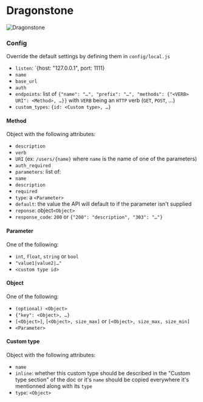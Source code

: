 Dragonstone
===========

![Dragonstone](http://images1.wikia.nocookie.net/__cb20130501013128/gameofthrones/images/thumb/f/fb/Dragonstone_%28day%29.jpg/1000px-Dragonstone_%28day%29.jpg)

### Config
Override the default settings by defining them in `config/local.js`
 - `listen`: `{host: "127.0.0.1", port: 1111}
 - `name`
 - `base_url`
 - `auth`
 - `endpoints`: list of `{"name": "…", "prefix": "…", "methods": {"<VERB> URI": <Method>, …}}` with `VERB` being an `HTTP` verb (`GET`, `POST`, …)
 - `custom_types`: `{id: <Custom type>, …}`

#### Method
Object with the following attributes:
 - `description`
 - `verb`
 - `URI` (ex: `/users/{name}` where `name` is the name of one of the parameters)
 - `auth_required`
 - `parameters`: list of:
  - `name`
  - `description`
  - `required`
  - `type`: a `<Parameter>`
  - `default`: the value the API will default to if the parameter isn't supplied
 - `reponse`: object`<Object>`
 - `response_code`: `200` or `{"200": "description", "303": "…"}`

#### Parameter
One of the following:
 - `int`, `float`, `string` or `bool`
 - `"value1|value2|…"`
 - `<custom type id>`


#### Object
One of the following:
 - `(optional) <Object>`
 - `{"key": <Object>, …}`
 - `[<Object>]`, `[<Object>, size_max]` or `[<Object>, size_max, size_min]`
 - `<Parameter>`

#### Custom type
Object with the following attributes:
 - `name`
 - `inline`: whether this custom type should be described in the "Custom type section" of the doc or it's `name` should be copied everywhere it's mentionned along with its `type`
 - `type`: `<Object>`
